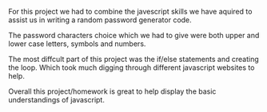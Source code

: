 For this project we had to combine the javescript skills we have aquired to assist us in writing a random password generator code.

The password characters choice which we had to give were both upper and lower case letters, symbols and numbers.

The most diffcult part of this project was the if/else statements and creating the loop. Which took much digging through different javascript websites to help.

Overall this project/homework is great to help display the basic understandings of javascript.

